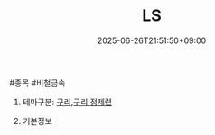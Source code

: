 ﻿---
title: "LS"
date: 2025-06-26T21:51:50+09:00
lastmod: 2025-06-26T21:51:50+09:00
type: docs
sidebar:
  open: true
weight: 2
---
<div style="display:none">
  <meta property="article:published_time" content="2025-06-26T12:51:50Z" />
  <meta property="article:modified_time" content="2025-06-26T12:51:50Z" />
</div>
#종목 #비철금속

1. 테마구분: [구리](/industry-study/2산업원자재-산업1비철금속-비철금속-귀금속구리/),[구리 정제련](/industry-study/구리-정제련/)

2. 기본정보
